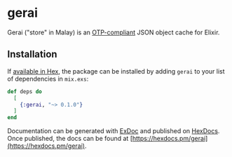 # gerai

Gerai ("store" in Malay) is an [OTP-compliant](http://blog.plataformatec.com.br/2018/04/elixir-processes-and-this-thing-called-otp/) JSON object cache for Elixir.

## Installation

If [available in Hex](https://hex.pm/docs/publish), the package can be installed
by adding `gerai` to your list of dependencies in `mix.exs`:

```elixir
def deps do
  [
    {:gerai, "~> 0.1.0"}
  ]
end
```

Documentation can be generated with [ExDoc](https://github.com/elixir-lang/ex_doc)
and published on [HexDocs](https://hexdocs.pm). Once published, the docs can
be found at [https://hexdocs.pm/gerai](https://hexdocs.pm/gerai).

